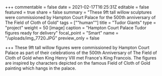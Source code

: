 +++
commentable = false
date = 2021-02-17T16:25:31Z
editable = false
featured = true
share = false
summary = "These 9ft tall willow sculptures were commissioned by Hampton Court Palace for the 500th anniversary of The Field of Cloth of Gold"
tags = ["\"human\""]
title = "Tudor Giants"
type = "project"
weight = 50
[image]
caption = "Hampton Court Palace Tudor figures ready for delivery"
focal_point = "Smart"
name = "/uploads/img_7720.JPG"
preview_only = false

+++
These 9ft tall willow figures were commissioned by Hampton Court Palace as part of their celebrations of the 500th Anniversary of The Field of Cloth of Gold when King Henry VIII met France's King Francois. The figures are inspired by characters depicted on the famous Field of Cloth of Gold painting which hangs in the palace.